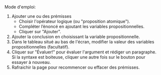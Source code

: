 Mode d'emploi:

1. Ajouter une ou des prémisses
	* Choisir l'opérateur logique (ou "proposition atomique").
	* Compléter l’énoncé en ajoutant les variables propositionnelles.
	* Cliquer sur "Ajouter".
2. Ajouter la conclusion en choisissant la variable propositionnelle.
3. Dans le tableau situé au bas de l'écran, modifier la valeur des variables propositionnelles (facultatif).
4. Cliquer sur "Évaluer!" pour évaluer l'argument et rédiger un paragraphe. Si la syntaxe est boiteuse, cliquer une autre fois sur le bouton pour essayer à nouveau.
5. Rafraichir la page pour recommencer ou effacer des prémisses.